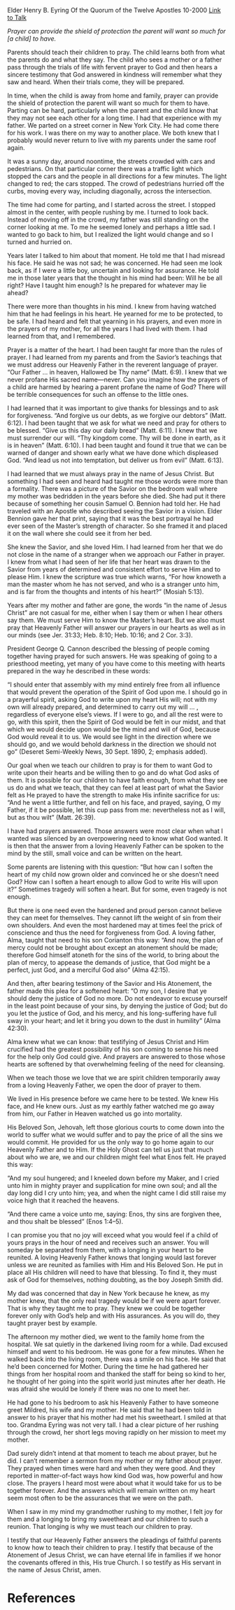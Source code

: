Elder Henry B. Eyring
Of the Quorum of the Twelve Apostles
10-2000
[Link to Talk](https://www.churchofjesuschrist.org/study/general-conference/2000/10/write-upon-my-heart?lang=eng)

_Prayer can provide the shield of protection the parent will want so much for [a child] to have._

Parents should teach their children to pray. The child learns both from what the parents do and what they say. The child who sees a mother or a father pass through the trials of life with fervent prayer to God and then hears a sincere testimony that God answered in kindness will remember what they saw and heard. When their trials come, they will be prepared.

In time, when the child is away from home and family, prayer can provide the shield of protection the parent will want so much for them to have. Parting can be hard, particularly when the parent and the child know that they may not see each other for a long time. I had that experience with my father. We parted on a street corner in New York City. He had come there for his work. I was there on my way to another place. We both knew that I probably would never return to live with my parents under the same roof again.

It was a sunny day, around noontime, the streets crowded with cars and pedestrians. On that particular corner there was a traffic light which stopped the cars and the people in all directions for a few minutes. The light changed to red; the cars stopped. The crowd of pedestrians hurried off the curbs, moving every way, including diagonally, across the intersection.

The time had come for parting, and I started across the street. I stopped almost in the center, with people rushing by me. I turned to look back. Instead of moving off in the crowd, my father was still standing on the corner looking at me. To me he seemed lonely and perhaps a little sad. I wanted to go back to him, but I realized the light would change and so I turned and hurried on.

Years later I talked to him about that moment. He told me that I had misread his face. He said he was not sad; he was concerned. He had seen me look back, as if I were a little boy, uncertain and looking for assurance. He told me in those later years that the thought in his mind had been: Will he be all right? Have I taught him enough? Is he prepared for whatever may lie ahead?

There were more than thoughts in his mind. I knew from having watched him that he had feelings in his heart. He yearned for me to be protected, to be safe. I had heard and felt that yearning in his prayers, and even more in the prayers of my mother, for all the years I had lived with them. I had learned from that, and I remembered.

Prayer is a matter of the heart. I had been taught far more than the rules of prayer. I had learned from my parents and from the Savior’s teachings that we must address our Heavenly Father in the reverent language of prayer. “Our Father … in heaven, Hallowed be Thy name” (Matt. 6:9). I knew that we never profane His sacred name—never. Can you imagine how the prayers of a child are harmed by hearing a parent profane the name of God? There will be terrible consequences for such an offense to the little ones.

I had learned that it was important to give thanks for blessings and to ask for forgiveness. “And forgive us our debts, as we forgive our debtors” (Matt. 6:12). I had been taught that we ask for what we need and pray for others to be blessed. “Give us this day our daily bread” (Matt. 6:11). I knew that we must surrender our will. “Thy kingdom come. Thy will be done in earth, as it is in heaven” (Matt. 6:10). I had been taught and found it true that we can be warned of danger and shown early what we have done which displeased God. “And lead us not into temptation, but deliver us from evil” (Matt. 6:13).

I had learned that we must always pray in the name of Jesus Christ. But something I had seen and heard had taught me those words were more than a formality. There was a picture of the Savior on the bedroom wall where my mother was bedridden in the years before she died. She had put it there because of something her cousin Samuel O. Bennion had told her. He had traveled with an Apostle who described seeing the Savior in a vision. Elder Bennion gave her that print, saying that it was the best portrayal he had ever seen of the Master’s strength of character. So she framed it and placed it on the wall where she could see it from her bed.

She knew the Savior, and she loved Him. I had learned from her that we do not close in the name of a stranger when we approach our Father in prayer. I knew from what I had seen of her life that her heart was drawn to the Savior from years of determined and consistent effort to serve Him and to please Him. I knew the scripture was true which warns, “For how knoweth a man the master whom he has not served, and who is a stranger unto him, and is far from the thoughts and intents of his heart?” (Mosiah 5:13).

Years after my mother and father are gone, the words “in the name of Jesus Christ” are not casual for me, either when I say them or when I hear others say them. We must serve Him to know the Master’s heart. But we also must pray that Heavenly Father will answer our prayers in our hearts as well as in our minds (see Jer. 31:33; Heb. 8:10; Heb. 10:16; and 2 Cor. 3:3).

President George Q. Cannon described the blessing of people coming together having prayed for such answers. He was speaking of going to a priesthood meeting, yet many of you have come to this meeting with hearts prepared in the way he described in these words:

“I should enter that assembly with my mind entirely free from all influence that would prevent the operation of the Spirit of God upon me. I should go in a prayerful spirit, asking God to write upon my heart His will; not with my own will already prepared, and determined to carry out my will … , regardless of everyone else’s views. If I were to go, and all the rest were to go, with this spirit, then the Spirit of God would be felt in our midst, and that which we would decide upon would be the mind and will of God, because God would reveal it to us. We would see light in the direction where we should go, and we would behold darkness in the direction we should not go” (Deseret Semi-Weekly News, 30 Sept. 1890, 2; emphasis added).

Our goal when we teach our children to pray is for them to want God to write upon their hearts and be willing then to go and do what God asks of them. It is possible for our children to have faith enough, from what they see us do and what we teach, that they can feel at least part of what the Savior felt as He prayed to have the strength to make His infinite sacrifice for us: “And he went a little further, and fell on his face, and prayed, saying, O my Father, if it be possible, let this cup pass from me: nevertheless not as I will, but as thou wilt” (Matt. 26:39).

I have had prayers answered. Those answers were most clear when what I wanted was silenced by an overpowering need to know what God wanted. It is then that the answer from a loving Heavenly Father can be spoken to the mind by the still, small voice and can be written on the heart.

Some parents are listening with this question: “But how can I soften the heart of my child now grown older and convinced he or she doesn’t need God? How can I soften a heart enough to allow God to write His will upon it?” Sometimes tragedy will soften a heart. But for some, even tragedy is not enough.

But there is one need even the hardened and proud person cannot believe they can meet for themselves. They cannot lift the weight of sin from their own shoulders. And even the most hardened may at times feel the prick of conscience and thus the need for forgiveness from God. A loving father, Alma, taught that need to his son Corianton this way: “And now, the plan of mercy could not be brought about except an atonement should be made; therefore God himself atoneth for the sins of the world, to bring about the plan of mercy, to appease the demands of justice, that God might be a perfect, just God, and a merciful God also” (Alma 42:15).

And then, after bearing testimony of the Savior and His Atonement, the father made this plea for a softened heart: “O my son, I desire that ye should deny the justice of God no more. Do not endeavor to excuse yourself in the least point because of your sins, by denying the justice of God; but do you let the justice of God, and his mercy, and his long-suffering have full sway in your heart; and let it bring you down to the dust in humility” (Alma 42:30).

Alma knew what we can know: that testifying of Jesus Christ and Him crucified had the greatest possibility of his son coming to sense his need for the help only God could give. And prayers are answered to those whose hearts are softened by that overwhelming feeling of the need for cleansing.

When we teach those we love that we are spirit children temporarily away from a loving Heavenly Father, we open the door of prayer to them.

We lived in His presence before we came here to be tested. We knew His face, and He knew ours. Just as my earthly father watched me go away from him, our Father in Heaven watched us go into mortality.

His Beloved Son, Jehovah, left those glorious courts to come down into the world to suffer what we would suffer and to pay the price of all the sins we would commit. He provided for us the only way to go home again to our Heavenly Father and to Him. If the Holy Ghost can tell us just that much about who we are, we and our children might feel what Enos felt. He prayed this way:

“And my soul hungered; and I kneeled down before my Maker, and I cried unto him in mighty prayer and supplication for mine own soul; and all the day long did I cry unto him; yea, and when the night came I did still raise my voice high that it reached the heavens.

“And there came a voice unto me, saying: Enos, thy sins are forgiven thee, and thou shalt be blessed” (Enos 1:4–5).

I can promise you that no joy will exceed what you would feel if a child of yours prays in the hour of need and receives such an answer. You will someday be separated from them, with a longing in your heart to be reunited. A loving Heavenly Father knows that longing would last forever unless we are reunited as families with Him and His Beloved Son. He put in place all His children will need to have that blessing. To find it, they must ask of God for themselves, nothing doubting, as the boy Joseph Smith did.

My dad was concerned that day in New York because he knew, as my mother knew, that the only real tragedy would be if we were apart forever. That is why they taught me to pray. They knew we could be together forever only with God’s help and with His assurances. As you will do, they taught prayer best by example.

The afternoon my mother died, we went to the family home from the hospital. We sat quietly in the darkened living room for a while. Dad excused himself and went to his bedroom. He was gone for a few minutes. When he walked back into the living room, there was a smile on his face. He said that he’d been concerned for Mother. During the time he had gathered her things from her hospital room and thanked the staff for being so kind to her, he thought of her going into the spirit world just minutes after her death. He was afraid she would be lonely if there was no one to meet her.

He had gone to his bedroom to ask his Heavenly Father to have someone greet Mildred, his wife and my mother. He said that he had been told in answer to his prayer that his mother had met his sweetheart. I smiled at that too. Grandma Eyring was not very tall. I had a clear picture of her rushing through the crowd, her short legs moving rapidly on her mission to meet my mother.

Dad surely didn’t intend at that moment to teach me about prayer, but he did. I can’t remember a sermon from my mother or my father about prayer. They prayed when times were hard and when they were good. And they reported in matter-of-fact ways how kind God was, how powerful and how close. The prayers I heard most were about what it would take for us to be together forever. And the answers which will remain written on my heart seem most often to be the assurances that we were on the path.

When I saw in my mind my grandmother rushing to my mother, I felt joy for them and a longing to bring my sweetheart and our children to such a reunion. That longing is why we must teach our children to pray.

I testify that our Heavenly Father answers the pleadings of faithful parents to know how to teach their children to pray. I testify that because of the Atonement of Jesus Christ, we can have eternal life in families if we honor the covenants offered in this, His true Church. I so testify as His servant in the name of Jesus Christ, amen.

# References
